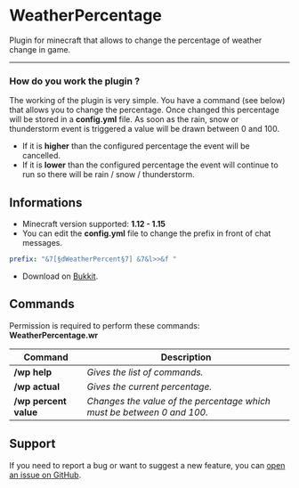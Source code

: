 # WeatherPercentage

Plugin for minecraft that allows to change the percentage of weather change in game.

---

### How do you work the plugin ?
The working of the plugin is very simple. You have a command (see below) that allows you to change the percentage. Once changed this percentage will be stored in a **config.yml** file.
As soon as the rain, snow or thunderstorm event is triggered a value will be drawn between 0 and 100. 
 - If it is **higher** than the configured percentage the event will be cancelled.
 - If it is **lower** than the configured percentage the event will continue to run so there will be rain / snow / thunderstorm.

## Informations

- Minecraft version supported: **1.12 - 1.15**
- You can edit the **config.yml** file to change the prefix in front of chat messages.

```yml
prefix: "&7[§dWeatherPercent§7] &7&l>>&f "
```
- Download on [Bukkit]().

## Commands

Permission is required to perform these commands: **WeatherPercentage.wr**

Command | Description 
--- | --- 
**/wp help** | *Gives the list of commands.* 
**/wp actual** | *Gives the current percentage.* 
**/wp percent value** | *Changes the value of the percentage which must be between 0 and 100.* 

## Support

If you need to report a bug or want to suggest a new feature, you can [open an issue on GitHub](https://github.com/Eowalim/WeatherPercentage/issues/new/choose).
